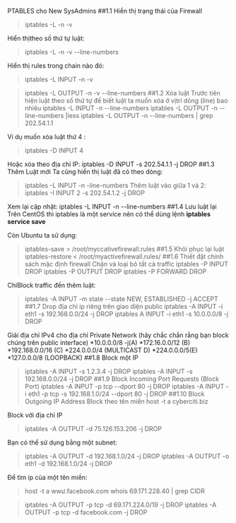PTABLES cho New SysAdmins
##1.1 Hiển thị trạng thái của Firewall
>iptables -L -n -v

Hiển thịtheo số thứ tự luật:
>iptables -L -n -v --line-numbers

Hiển thị rules trong chain nào đó:
>iptables -L INPUT -n -v

>iptables -L OUTPUT -n -v --line-numbers
##1.2 Xóa luật
Trước tiên hiện luật theo số thứ tự để biết luật ta muốn xóa ở vịtrí dòng (line) bao nhiêu
>iptables -L INPUT -n --line-numbers
>iptables -L OUTPUT -n --line-numbers |less
>iptables -L OUTPUT -n --line-numbers | grep 202.54.1.1

Ví dụ muốn xóa luật thứ 4 :
>iptables -D INPUT 4

Hoặc xóa theo địa chỉ IP:
iptables -D INPUT -s 202.54.1.1 -j DROP
##1.3 Thêm Luật mới
Ta cũng hiển thị luật đã có theo dòng:
>iptables -L INPUT -n -line-numbers
Thêm luật vào giữa 1 và 2:
>iptables -I INPUT 2 -s 202.54.1.2 -j DROP

Xem lại cập nhật:
iptables -L INPUT -n --line-numbers
##1.4 Lưu luật lại
Trên CentOS thì iptables là một service nên có thể dùng lệnh **iptables service save**

Còn Ubuntu ta sử dụng:
>iptables-save > /root/myccativefirewall.rules
##1.5 Khôi phục lại luật
>iptables-restore < /root/myactivefirewall.rules/
##1.6 Thiết đặt chính sách mặc định firewall 
Chặn và loại bỏ tất cả traffic
>iptables -P INPUT DROP
>iptables -P OUTPUT DROP
>iptables -P FORWARD DROP

ChỉBlock traffic đến thêm luật:
>iptables -A INPUT -m state --state NEW, ESTABLISHED -j ACCEPT
##1.7 Drop địa chỉ ip riêng trên giao diện public
>iptables -A INPUT -i eth1 -s 192.168.0.0/24 -j DROP
>iptables A INPUT -i eth1 -s 10.0.0.0/8 -j DROP

Giải địa chỉ IPv4 cho địa chỉ Private Network (hãy chắc chắn rằng bạn block chúng trên public interface)
*10.0.0.0/8 -j(A)
*172.16.0.0/12 (B)
*192.168.0.0/16 (C)
*224.0.0.0/4 (MULTICAST D)
*224.0.0.0/5(E)
*127.0.0.0/8 (LOOPBACK)
##1.8 Block một IP
>iptables -A INPUT -s 1.2.3.4 -j DROP
>iptables -A INPUT -s 192.168.0.0/24 -j DROP
##1.9 Block Incoming Port Requests (Block Port)
>iptables -A INPUT -p tcp --dport 80 -j DROP
>iptables -A INPUT -i eth1 -p tcp -s 192.168.1.0/24 --dport 80 -j DROP
##1.10 Block Outgoing IP Address
Block theo tên miền
>host -t a cyberciti.biz

Block với địa chỉ IP
>iptables -A OUTPUT -d 75.126.153.206 -j DROP

Bạn có thể sử dụng bằng một subnet:
>iptables -A OUTPUT -d 192.168.1.0/24 -j DROP
>iptables -A OUTPUT -o eth1 -d 192.168.1.0/24 -j DROP

Để tìm ip của một tên miền:
>host -t a wwư.facebook.com
>whois 69.171.228.40 | grep CIDR

>iptables -A OUTPUT -p tcp -d 69.171.224.0/19 -j DROP
>iptables -A OUTPUT -p tcp -d facebook.com -j DROP
